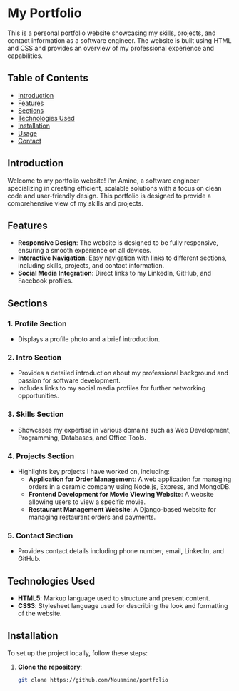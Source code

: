 # My Portfolio

This is a personal portfolio website showcasing my skills, projects, and contact information as a software engineer. The website is built using HTML and CSS and provides an overview of my professional experience and capabilities.

## Table of Contents

- [Introduction](#introduction)
- [Features](#features)
- [Sections](#sections)
- [Technologies Used](#technologies-used)
- [Installation](#installation)
- [Usage](#usage)
- [Contact](#contact)

## Introduction

Welcome to my portfolio website! I'm Amine, a software engineer specializing in creating efficient, scalable solutions with a focus on clean code and user-friendly design. This portfolio is designed to provide a comprehensive view of my skills and projects.

## Features

- **Responsive Design**: The website is designed to be fully responsive, ensuring a smooth experience on all devices.
- **Interactive Navigation**: Easy navigation with links to different sections, including skills, projects, and contact information.
- **Social Media Integration**: Direct links to my LinkedIn, GitHub, and Facebook profiles.

## Sections

### 1. **Profile Section**
   - Displays a profile photo and a brief introduction.

### 2. **Intro Section**
   - Provides a detailed introduction about my professional background and passion for software development.
   - Includes links to my social media profiles for further networking opportunities.

### 3. **Skills Section**
   - Showcases my expertise in various domains such as Web Development, Programming, Databases, and Office Tools.

### 4. **Projects Section**
   - Highlights key projects I have worked on, including:
     - **Application for Order Management**: A web application for managing orders in a ceramic company using Node.js, Express, and MongoDB.
     - **Frontend Development for Movie Viewing Website**: A website allowing users to view a specific movie.
     - **Restaurant Management Website**: A Django-based website for managing restaurant orders and payments.

### 5. **Contact Section**
   - Provides contact details including phone number, email, LinkedIn, and GitHub.

## Technologies Used

- **HTML5**: Markup language used to structure and present content.
- **CSS3**: Stylesheet language used for describing the look and formatting of the website.


## Installation

To set up the project locally, follow these steps:

1. **Clone the repository**:

   ```bash
   git clone https://github.com/Nouamine/portfolio

